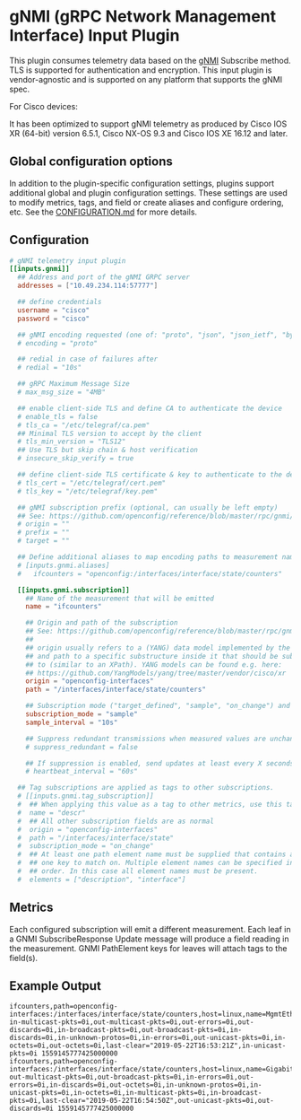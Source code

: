 # gNMI (gRPC Network Management Interface) Input Plugin

This plugin consumes telemetry data based on the [gNMI][1] Subscribe method. TLS
is supported for authentication and encryption.  This input plugin is
vendor-agnostic and is supported on any platform that supports the gNMI spec.

For Cisco devices:

It has been optimized to support gNMI telemetry as produced by Cisco IOS XR
(64-bit) version 6.5.1, Cisco NX-OS 9.3 and Cisco IOS XE 16.12 and later.

[1]: https://github.com/openconfig/reference/blob/master/rpc/gnmi/gnmi-specification.md

## Global configuration options <!-- @/docs/includes/plugin_config.md -->

In addition to the plugin-specific configuration settings, plugins support
additional global and plugin configuration settings. These settings are used to
modify metrics, tags, and field or create aliases and configure ordering, etc.
See the [CONFIGURATION.md][CONFIGURATION.md] for more details.

[CONFIGURATION.md]: ../../../docs/CONFIGURATION.md#plugins

## Configuration

```toml @sample.conf
# gNMI telemetry input plugin
[[inputs.gnmi]]
  ## Address and port of the gNMI GRPC server
  addresses = ["10.49.234.114:57777"]

  ## define credentials
  username = "cisco"
  password = "cisco"

  ## gNMI encoding requested (one of: "proto", "json", "json_ietf", "bytes")
  # encoding = "proto"

  ## redial in case of failures after
  # redial = "10s"

  ## gRPC Maximum Message Size
  # max_msg_size = "4MB"

  ## enable client-side TLS and define CA to authenticate the device
  # enable_tls = false
  # tls_ca = "/etc/telegraf/ca.pem"
  ## Minimal TLS version to accept by the client
  # tls_min_version = "TLS12"
  ## Use TLS but skip chain & host verification
  # insecure_skip_verify = true

  ## define client-side TLS certificate & key to authenticate to the device
  # tls_cert = "/etc/telegraf/cert.pem"
  # tls_key = "/etc/telegraf/key.pem"

  ## gNMI subscription prefix (optional, can usually be left empty)
  ## See: https://github.com/openconfig/reference/blob/master/rpc/gnmi/gnmi-specification.md#222-paths
  # origin = ""
  # prefix = ""
  # target = ""

  ## Define additional aliases to map encoding paths to measurement names
  # [inputs.gnmi.aliases]
  #   ifcounters = "openconfig:/interfaces/interface/state/counters"

  [[inputs.gnmi.subscription]]
    ## Name of the measurement that will be emitted
    name = "ifcounters"

    ## Origin and path of the subscription
    ## See: https://github.com/openconfig/reference/blob/master/rpc/gnmi/gnmi-specification.md#222-paths
    ##
    ## origin usually refers to a (YANG) data model implemented by the device
    ## and path to a specific substructure inside it that should be subscribed
    ## to (similar to an XPath). YANG models can be found e.g. here:
    ## https://github.com/YangModels/yang/tree/master/vendor/cisco/xr
    origin = "openconfig-interfaces"
    path = "/interfaces/interface/state/counters"

    ## Subscription mode ("target_defined", "sample", "on_change") and interval
    subscription_mode = "sample"
    sample_interval = "10s"

    ## Suppress redundant transmissions when measured values are unchanged
    # suppress_redundant = false

    ## If suppression is enabled, send updates at least every X seconds anyway
    # heartbeat_interval = "60s"

  ## Tag subscriptions are applied as tags to other subscriptions.
  # [[inputs.gnmi.tag_subscription]]
  #  ## When applying this value as a tag to other metrics, use this tag name
  #  name = "descr"
  #  ## All other subscription fields are as normal
  #  origin = "openconfig-interfaces"
  #  path = "/interfaces/interface/state"
  #  subscription_mode = "on_change"
  #  ## At least one path element name must be supplied that contains at least
  #  ## one key to match on. Multiple element names can be specified in any
  #  ## order. In this case all element names must be present.
  #  elements = ["description", "interface"]
```

## Metrics

Each configured subscription will emit a different measurement.  Each leaf in a
GNMI SubscribeResponse Update message will produce a field reading in the
measurement. GNMI PathElement keys for leaves will attach tags to the field(s).

## Example Output

```shell
ifcounters,path=openconfig-interfaces:/interfaces/interface/state/counters,host=linux,name=MgmtEth0/RP0/CPU0/0,source=10.49.234.115,descr/description=Foo in-multicast-pkts=0i,out-multicast-pkts=0i,out-errors=0i,out-discards=0i,in-broadcast-pkts=0i,out-broadcast-pkts=0i,in-discards=0i,in-unknown-protos=0i,in-errors=0i,out-unicast-pkts=0i,in-octets=0i,out-octets=0i,last-clear="2019-05-22T16:53:21Z",in-unicast-pkts=0i 1559145777425000000
ifcounters,path=openconfig-interfaces:/interfaces/interface/state/counters,host=linux,name=GigabitEthernet0/0/0/0,source=10.49.234.115,descr/description=Bar out-multicast-pkts=0i,out-broadcast-pkts=0i,in-errors=0i,out-errors=0i,in-discards=0i,out-octets=0i,in-unknown-protos=0i,in-unicast-pkts=0i,in-octets=0i,in-multicast-pkts=0i,in-broadcast-pkts=0i,last-clear="2019-05-22T16:54:50Z",out-unicast-pkts=0i,out-discards=0i 1559145777425000000
```
